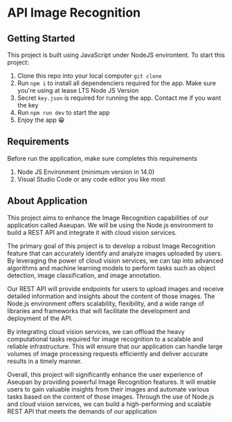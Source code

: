 # API Image Recognition

## Getting Started

This project is built using JavaScript under NodeJS environtent. To start this project: 

1. Clone this repo into your local computer `git clone`
2. Run `npm i` to install all dependenciers required for the app. Make sure you're using at lease LTS Node JS Version
3. Secret `key.json` is required for running the app. Contact me if you want the key
4. Run `npm run dev` to start the app
5. Enjoy the app 😁

## Requirements

Before run the application, make sure completes this requirements

1. Node JS Environment (minimum version in 14.0)
2. Visual Studio Code or any code editor you like most

## About Application

This project aims to enhance the Image Recognition capabilities of our application called Aseupan. We will be using the Node.js environment to build a REST API and integrate it with cloud vision services.

The primary goal of this project is to develop a robust Image Recognition feature that can accurately identify and analyze images uploaded by users. By leveraging the power of cloud vision services, we can tap into advanced algorithms and machine learning models to perform tasks such as object detection, image classification, and image annotation.

Our REST API will provide endpoints for users to upload images and receive detailed information and insights about the content of those images. The Node.js environment offers scalability, flexibility, and a wide range of libraries and frameworks that will facilitate the development and deployment of the API.

By integrating cloud vision services, we can offload the heavy computational tasks required for image recognition to a scalable and reliable infrastructure. This will ensure that our application can handle large volumes of image processing requests efficiently and deliver accurate results in a timely manner.

Overall, this project will significantly enhance the user experience of Aseupan by providing powerful Image Recognition features. It will enable users to gain valuable insights from their images and automate various tasks based on the content of those images. Through the use of Node.js and cloud vision services, we can build a high-performing and scalable REST API that meets the demands of our application
